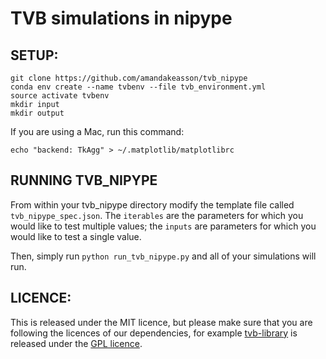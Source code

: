 # TVB simulations in nipype

## SETUP:
```
git clone https://github.com/amandakeasson/tvb_nipype
conda env create --name tvbenv --file tvb_environment.yml
source activate tvbenv
mkdir input
mkdir output
```
If you are using a Mac, run this command:

`echo "backend: TkAgg" > ~/.matplotlib/matplotlibrc`

## RUNNING TVB_NIPYPE

From within your tvb_nipype directory modify the template file called `tvb_nipype_spec.json`. The `iterables` are the parameters for which you would like to test multiple values; the `inputs` are parameters for which you would like to test a single value.

Then, simply run `python run_tvb_nipype.py` and all of your simulations will run. 

## LICENCE: 

This is released under the MIT licence, but please make sure that you are following 
the licences of our dependencies, for example [tvb-library](https://github.com/the-virtual-brain/tvb-library)
is released under the [GPL licence](https://github.com/the-virtual-brain/tvb-library/blob/trunk/LICENSE).

